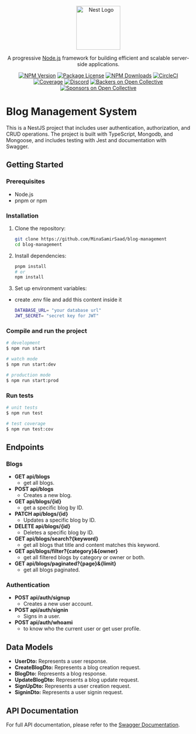 <p align="center">
  <a href="http://nestjs.com/" target="blank"><img src="https://nestjs.com/img/logo-small.svg" width="120" alt="Nest Logo" /></a>
</p>

[circleci-image]: https://img.shields.io/circleci/build/github/nestjs/nest/master?token=abc123def456
[circleci-url]: https://circleci.com/gh/nestjs/nest

<p align="center">A progressive <a href="http://nodejs.org" target="_blank">Node.js</a> framework for building efficient and scalable server-side applications.</p>
<p align="center">
<a href="https://www.npmjs.com/~nestjscore" target="_blank"><img src="https://img.shields.io/npm/v/@nestjs/core.svg" alt="NPM Version" /></a>
<a href="https://www.npmjs.com/~nestjscore" target="_blank"><img src="https://img.shields.io/npm/l/@nestjs/core.svg" alt="Package License" /></a>
<a href="https://www.npmjs.com/~nestjscore" target="_blank"><img src="https://img.shields.io/npm/dm/@nestjs/common.svg" alt="NPM Downloads" /></a>
<a href="https://circleci.com/gh/nestjs/nest" target="_blank"><img src="https://img.shields.io/circleci/build/github/nestjs/nest/master" alt="CircleCI" /></a>
<a href="https://coveralls.io/github/nestjs/nest?branch=master" target="_blank"><img src="https://coveralls.io/repos/github/nestjs/nest/badge.svg?branch=master#9" alt="Coverage" /></a>
<a href="https://discord.gg/G7Qnnhy" target="_blank"><img src="https://img.shields.io/badge/discord-online-brightgreen.svg" alt="Discord"/></a>
<a href="https://opencollective.com/nest#backer" target="_blank"><img src="https://opencollective.com/nest/backers/badge.svg" alt="Backers on Open Collective" /></a>
<a href="https://opencollective.com/nest#sponsor" target="_blank"><img src="https://opencollective.com/nest/sponsors/badge.svg" alt="Sponsors on Open Collective" /></a>
</p>

# Blog Management System

This is a NestJS project that includes user authentication, authorization, and CRUD operations. The project is built with TypeScript, Mongodb, and Mongoose, and includes testing with Jest and documentation with Swagger.


## Getting Started

### Prerequisites

- Node.js
- pnpm or npm

### Installation

1. Clone the repository:
    ```bash
    git clone https://github.com/MinaSamirSaad/blog-management
    cd blog-management
    ```

2. Install dependencies:
    ```bash
    pnpm install
    # or
    npm install
    ```

3. Set up environment variables:
  * create .env file and add this content inside it  
    ```bash
    DATABASE_URL= "your database url"
    JWT_SECRET= "secret key for JWT"
    ```

### Compile and run the project

```bash
# development
$ npm run start

# watch mode
$ npm run start:dev

# production mode
$ npm run start:prod
```

### Run tests


```bash
# unit tests
$ npm run test

# test coverage
$ npm run test:cov
```

## Endpoints

### Blogs

* **GET api/blogs**
  * get all blogs.
* **POST api/blogs**
  * Creates a new blog.
* **GET api/blogs/{id}**
  * get a specific blog by ID.
* **PATCH api/blogs/{id}**
  * Updates a specific blog by ID.
* **DELETE api/blogs/{id}**
  * Deletes a specific blog by ID.
* **GET api/blogs/search?{keyword}**
  * get all blogs that title and content matches this keyword.
* **GET api/blogs/filter?{category}&{owner}**
  * get all filtered blogs by category or owner or both.
* **GET api/blogs/paginated?{page}&{limit}**
  * get all blogs paginated.


### Authentication

* **POST api/auth/signup**
  * Creates a new user account.
* **POST api/auth/signin**
  * Signs in a user.
* **POST api/auth/whoami**
  * to know who the current user or get user profile.

## Data Models

* **UserDto:** Represents a user response.
* **CreateBlogDto:** Represents a blog creation request.
* **BlogDto:** Represents a blog response.
* **UpdateBlogDto:** Represents a blog update request.
* **SignUpDto:** Represents a user creation request.
* **SigninDto:** Represents a user signin request.


## API Documentation

For full API documentation, please refer to the [Swagger Documentation]().
